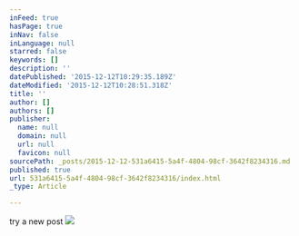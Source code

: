 ```yaml
---
inFeed: true
hasPage: true
inNav: false
inLanguage: null
starred: false
keywords: []
description: ''
datePublished: '2015-12-12T10:29:35.189Z'
dateModified: '2015-12-12T10:28:51.318Z'
title: ''
author: []
authors: []
publisher:
  name: null
  domain: null
  url: null
  favicon: null
sourcePath: _posts/2015-12-12-531a6415-5a4f-4804-98cf-3642f8234316.md
published: true
url: 531a6415-5a4f-4804-98cf-3642f8234316/index.html
_type: Article

---
```

try a new post
![](https://the-grid-user-content.s3-us-west-2.amazonaws.com/b2fa3c24-6de6-47d5-b5bb-948125a241ca.png)